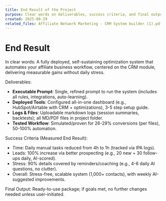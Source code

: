```yaml
---
title: End Result of the Project
purpose: Clear words on deliverables, success criteria, and final output.
created: 2025-08-29
related_files: Affiliate Network Marketing - CRM System builder (1).pdf, NWM_CRM_Complete_System.md, NWM_CRM_AI_and_Project_Guidelines.md
---
```


# End Result
In clear words: A fully deployed, self-sustaining optimization system that automates your affiliate business workflow, centered on the CRM module, delivering measurable gains without daily stress.

Deliverables:
- **Executable Prompt**: Single, refined prompt to run the system (includes all rules, integrations, auto-learning).
- **Deployed Tools**: Configured all-in-one dashboard (e.g., HubSpot/Airtable with CRM + optimizations), 3-5 step setup guide.
- **Logs & Files**: Uploadable markdown logs (session summaries, backtests); all MD/PDF files in project folder.
- **Tested Workflow**: Simulated/proven for 26-29% conversions (per files), 50-100% automation.

Success Criteria (Measured End Result):
- Time: Daily manual tasks reduced from 4h to 1h (tracked via IPA logs).
- Leads: 100% increase via better prospecting (e.g., 20 new + 30 follow-ups daily, AI-scored).
- Stress: 90% details covered by reminders/coaching (e.g., 4-6 daily AI questions, no clutter).
- Overall: Stress-free, scalable system (1,000+ contacts), with weekly AI-suggested improvements.

Final Output: Ready-to-use package; if goals met, no further changes needed unless user-initiated.